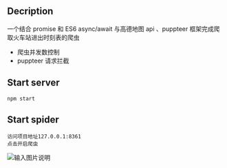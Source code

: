 ## Decription
一个结合 promise 和 ES6 async/await 与高德地图 api 、puppteer 框架完成爬取火车站进出时刻表的爬虫
+ 爬虫并发数控制
+ puppteer 请求拦截
## Start server

```
npm start
```

## Start spider

```
访问项目地址127.0.0.1:8361
点击开启爬虫
```
![输入图片说明](https://images.gitee.com/uploads/images/2020/0715/151156_758072f9_5137300.png "QQ截图20200309231841.png")
